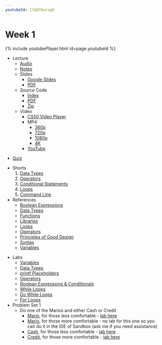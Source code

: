 ```yaml
---
youtubeId: ClQXfUurzgU
---
```


# Week 1

{% include youtubePlayer.html id=page.youtubeId %}

- Lecture
    * [Audio](https://cdn.cs50.net/2019/fall/lectures/1/lecture1.mp3.download)
    * [Notes](../../notes/1/)
    + Slides
        * [Google Slides](https://docs.google.com/presentation/d/191XW0DHWlW6WmAhYuFUYnZKUlDx0N4u4Fp81AeW-uNs/edit?usp=sharing)
        * [PDF](https://cdn.cs50.net/2019/fall/lectures/1/lecture1.pdf)
    + Source Code
        * [Index](https://cdn.cs50.net/2019/fall/lectures/1/src1/)
        * [PDF](https://cdn.cs50.net/2019/fall/lectures/1/src1.pdf)
        * [Zip](https://cdn.cs50.net/2019/fall/lectures/1/src1.zip)
    + Video
        * [CS50 Video Player](https://video.cs50.io/e9Eds2Rc_x8?screen=ClQXfUurzgU)
        + MP4
            * [360p](https://cdn.cs50.net/2019/fall/lectures/1/lecture1-360p.mp4.download)
            * [720p](https://cdn.cs50.net/2019/fall/lectures/1/lecture1-720p.mp4.download)
            * [1080p](https://cdn.cs50.net/2019/fall/lectures/1/lecture1-1080p.mp4.download)
            * [4K](https://cdn.cs50.net/2019/fall/lectures/1/lecture1-4k.mp4.download)
        * [YouTube](https://youtu.be/e9Eds2Rc_x8)
* [Quiz](../../quizzes/1/)
+ Shorts
    1. [Data Types](https://www.youtube.com/embed/q6K8KMqt8wQ)
    1. [Operators](https://www.youtube.com/embed/7apBtlEkJzk?rel=0)
    1. [Conditional Statements](https://www.youtube.com/embed/FqUeHzvci10?rel=0)
    1. [Loops](https://www.youtube.com/embed/QOvo-xFL9II?rel=0)
    1. [Command Line](https://www.youtube.com/embed/lnYKOnz9ln8?rel=0)
+ References
    * [Boolean Expressions](../../references/boolean_expressions.pdf)
    * [Data Types](../../references/data_types.pdf)
    * [Functions](../../references/functions.pdf)
    * [Libraries](../../references/libraries.pdf)
    * [Loops](../../references/loops.pdf)
    * [Operators](../../references/operators.pdf)
    * [Principles of Good Design](../../references/principles_of_good_design.pdf)
    * [Syntax](../../references/syntax.pdf)
    * [Variables](../../references/variables.pdf)
- Labs
    * [Variables](https://lab.cs50.io/bsoist/cs50labs/2020/variables/)
    * [Data Types](https://lab.cs50.io/bsoist/cs50labs/2020/datatypes/)
    * [printf Placeholders](https://lab.cs50.io/bsoist/cs50labs/2020/placeholders/)
    * [Operators](https://lab.cs50.io/bsoist/cs50labs/2020/operators/)
    * [Boolean Expressions & Conditionals](https://lab.cs50.io/bsoist/cs50labs/2020/booleans/)
    * [While Loops](https://lab.cs50.io/bsoist/cs50labs/2020/whileloop/)
    * [Do While Loops](https://lab.cs50.io/bsoist/cs50labs/2020/dowhileloop/)
    * [For Loops](https://lab.cs50.io/bsoist/cs50labs/2020/forloop/)
- Problem Set 1
    * Do one of the Marios and either Cash or Credit
        * [Mario](../../psets/1/mario/less/), for those less comfortable - [lab here](https://lab.cs50.io/bsoist/labs/2020/mario/)
        * [Mario](../../psets/1/mario/more/), for those more comfortable - no lab for this one so you can do it in the IDE of Sandbox (ask me if you need assistance)
        * [Cash](../../psets/1/cash/), for those less comfortable - [lab here](https://lab.cs50.io/bsoist/labs/2020/cash/)
        * [Credit](../../psets/1/credit/), for those more comfortable - [lab here](https://lab.cs50.io/bsoist/labs/2020/credit/)
